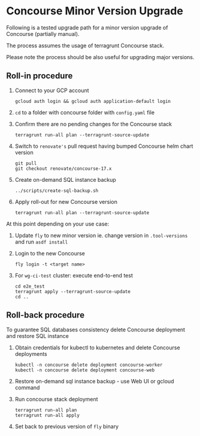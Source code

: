 # Concourse Minor Version Upgrade

Following is a tested upgrade path for a minor version upgrade of Concourse (partially manual).

The process assumes the usage of terragrunt Concourse stack.

Please note the process should be also useful for upgrading major versions.

## Roll-in procedure

1. Connect to your GCP account
   ```
   gcloud auth login && gcloud auth application-default login
   ```
2. `cd` to a folder with concourse folder with `config.yaml` file

3. Confirm there are no pending changes for the Concourse stack
    ```
    terragrunt run-all plan --terragrunt-source-update
    ```
4. Switch to `renovate's` pull request having bumped Concourse helm chart version
   ```
   git pull
   git checkout renovate/concourse-17.x
   ```

5. Create on-demand SQL instance backup
    ```
    ../scripts/create-sql-backup.sh
    ```

6. Apply roll-out for new Concourse version
   ```
   terragrunt run-all plan --terragrunt-source-update
   ```

At this point depending on your use case:

1. Update `fly` to new minor version ie. change version in `.tool-versions` and run `asdf install`

2. Login to the new Concourse
   ```
   fly login -t <target name>

3. For `wg-ci-test` cluster: execute end-to-end test
   ```
   cd e2e_test
   terragrunt apply --terragrunt-source-update
   cd ..
   ```

## Roll-back procedure

To guarantee SQL databases consistency delete Concourse deployment and restore SQL instance

1. Obtain credentials for kubectl to kubernetes and delete Concourse deployments
   ```
   kubectl -n concourse delete deployment concourse-worker
   kubectl -n concourse delete deployment concourse-web
   ```

2. Restore on-demand sql instance backup - use Web UI or gcloud command

3. Run concourse stack deployment
   ```
   terragrunt run-all plan
   terragrunt run-all apply
   ```

4. Set back to previous version of `fly` binary

